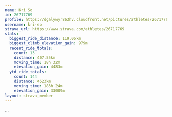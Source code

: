 ```yaml
---
name: Kri So
id: 26717769
profile: https://dgalywyr863hv.cloudfront.net/pictures/athletes/26717769/7761026/13/large.jpg
username: kri-so
strava_url: https://www.strava.com/athletes/26717769
stats:
  biggest_ride_distance: 119.06km
  biggest_climb_elevation_gain: 979m
  recent_ride_totals:
    count: 13
    distance: 407.55km
    moving_time: 18h 32m
    elevation_gain: 4483m
  ytd_ride_totals:
    count: 144
    distance: 4523km
    moving_time: 183h 24m
    elevation_gain: 33009m
layout: strava_member
--- 
```

...
